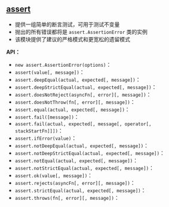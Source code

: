 ## [assert](http://nodejs.cn/api/assert.html)

+ 提供一组简单的断言测试，可用于测试不变量
+ 抛出的所有错误都将是 `assert.AssertionError` 类的实例
+ 该模块提供了建议的严格模式和更宽松的遗留模式

**API：**

+ `new assert.AssertionError(options)`：
+ `assert(value[, message])`：
+ `assert.deepEqual(actual, expected[, message])`：
+ `assert.deepStrictEqual(actual, expected[, message])`：
+ `assert.doesNotReject(asyncFn[, error][, message])`：
+ `assert.doesNotThrow(fn[, error][, message])`：
+ `assert.equal(actual, expected[, message])`：
+ `assert.fail([message])`：
+ `assert.fail(actual, expected[, message[, operator[, stackStartFn]]])`：
+ `assert.ifError(value)`：
+ `assert.notDeepEqual(actual, expected[, message])`：
+ `assert.notDeepStrictEqual(actual, expected[, message])`：
+ `assert.notEqual(actual, expected[, message])`：
+ `assert.notStrictEqual(actual, expected[, message])`：
+ `assert.ok(value[, message])`：
+ `assert.rejects(asyncFn[, error][, message])`：
+ `assert.strictEqual(actual, expected[, message])`：
+ `assert.throws(fn[, error][, message])`：

